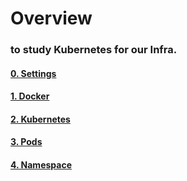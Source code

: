 # Overview

### to study Kubernetes for our Infra.

#### [0. Settings](https://github.com/es5es5/devlogs/blob/main/kubernetes/0.%20Settings.md)

#### [1. Docker](https://github.com/es5es5/devlogs/blob/main/kubernetes/1.%20Docker.md)

#### [2. Kubernetes](https://github.com/es5es5/devlogs/blob/main/kubernetes/2.%20Kubernetes.md)

#### [3. Pods](https://github.com/es5es5/devlogs/blob/main/kubernetes/3.%20Pods.md)

#### [4. Namespace](https://github.com/es5es5/devlogs/blob/main/kubernetes/4.%20Namespace.md)
